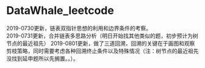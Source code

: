 # DataWhale_leetcode
2019-0730更新，链表双指针思想的利用和边界条件的考察。  
2019-0731更新，合并链表多思路分析（明日开始找其他类似的题，初步预计为树节点的最近祖先）
2019-0801更新，做了三道回溯，回溯的关键在于画图和观察剪枝策略，同时需要考虑各种回溯终止条件以及特殊情况（注：树节点的最近祖先没找到延申题所以先搁置。。）。
